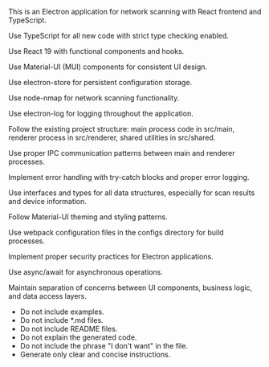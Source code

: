 This is an Electron application for network scanning with React frontend and TypeScript.

Use TypeScript for all new code with strict type checking enabled.

Use React 19 with functional components and hooks.

Use Material-UI (MUI) components for consistent UI design.

Use electron-store for persistent configuration storage.

Use node-nmap for network scanning functionality.

Use electron-log for logging throughout the application.

Follow the existing project structure: main process code in src/main, renderer process in src/renderer, shared utilities in src/shared.

Use proper IPC communication patterns between main and renderer processes.

Implement error handling with try-catch blocks and proper error logging.

Use interfaces and types for all data structures, especially for scan results and device information.

Follow Material-UI theming and styling patterns.

Use webpack configuration files in the configs directory for build processes.

Implement proper security practices for Electron applications.

Use async/await for asynchronous operations.

Maintain separation of concerns between UI components, business logic, and data access layers.

- Do not include examples.
- Do not include \*.md files.
- Do not include README files.
- Do not explain the generated code.
- Do not include the phrase "I don't want" in the file.
- Generate only clear and concise instructions.
